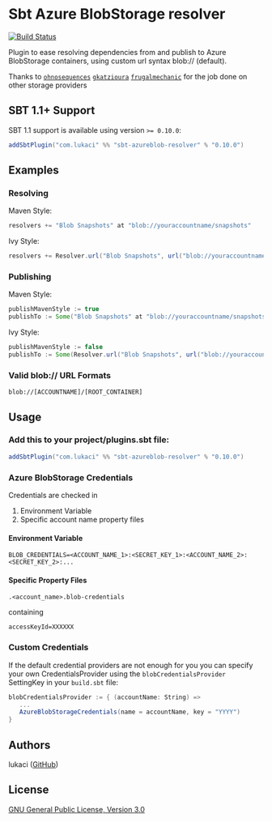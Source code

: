 # Sbt Azure BlobStorage resolver

[![Build Status](https://travis-ci.com/lukaci/sbt-azureblob-resolver.svg?branch=develop)](https://travis-ci.com/lukaci/sbt-azureblob-resolver)

Plugin to ease resolving dependencies from and publish to Azure BlobStorage containers, using custom url syntax blob:// (default).

Thanks to [`ohnosequences`](https://github.com/ohnosequences/sbt-s3-resolver) [`gkatzioura`](https://github.com/gkatzioura/CloudStorageMaven) [`frugalmechanic`](https://github.com/frugalmechanic/fm-sbt-s3-resolver) for the job done on other storage providers

## SBT 1.1+ Support

SBT 1.1 support is available using version `>= 0.10.0`:

```scala
addSbtPlugin("com.lukaci" %% "sbt-azureblob-resolver" % "0.10.0")
```

## Examples

### Resolving

Maven Style:

```scala
resolvers += "Blob Snapshots" at "blob://youraccountname/snapshots"
```

Ivy Style:

```scala
resolvers += Resolver.url("Blob Snapshots", url("blob://youraccountname/snapshots"))(Resolver.ivyStylePatterns)
```

### Publishing

Maven Style:

```scala
publishMavenStyle := true
publishTo := Some("Blob Snapshots" at "blob://youraccountname/snapshots")
```

Ivy Style:

```scala
publishMavenStyle := false
publishTo := Some(Resolver.url("Blob Snapshots", url("blob://youraccountname/snapshots"))(Resolver.ivyStylePatterns))
```

### Valid blob:// URL Formats

    blob://[ACCOUNTNAME]/[ROOT_CONTAINER]

## Usage

### Add this to your project/plugins.sbt file:

```scala
addSbtPlugin("com.lukaci" %% "sbt-azureblob-resolver" % "0.10.0")
```

### Azure BlobStorage Credentials

Credentials are checked in 
 1. Environment Variable 
 2. Specific account name property files

#### Environment Variable

    BLOB_CREDENTIALS=<ACCOUNT_NAME_1>:<SECRET_KEY_1>:<ACCOUNT_NAME_2>:<SECRET_KEY_2>:...
    
#### Specific Property Files

```shell
.<account_name>.blob-credentials
```

containing

```shell
accessKeyId=XXXXXX
```

### Custom Credentials

If the default credential providers are not enough for you you can specify your own CredentialsProvider using the `blobCredentialsProvider` SettingKey in your `build.sbt` file:

```scala
blobCredentialsProvider := { (accountName: String) =>
   ...
   AzureBlobStorageCredentials(name = accountName, key = "YYYY")
}
```

## Authors

lukaci (<a href="https://github.com/lukaci" rel="author">GitHub</a>)

## License

[GNU General Public License, Version 3.0](https://www.gnu.org/licenses/gpl.txt)